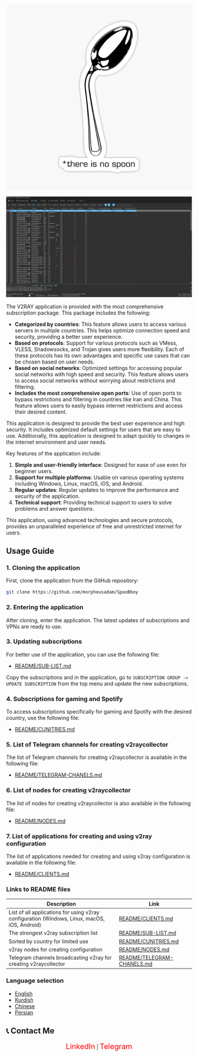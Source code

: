<p align="center">
  <img src="./Images/nospoon.jpg" alt="nospoon">
</p>

<p align="center">
  <img src="./Images/Screenshot%202024-08-25%20204304.png" alt="Screenshot">
</p>

The V2RAY application is provided with the most comprehensive subscription package. This package includes the following:

- **Categorized by countries**: This feature allows users to access various servers in multiple countries. This helps optimize connection speed and security, providing a better user experience.
- **Based on protocols**: Support for various protocols such as VMess, VLESS, Shadowsocks, and Trojan gives users more flexibility. Each of these protocols has its own advantages and specific use cases that can be chosen based on user needs.
- **Based on social networks**: Optimized settings for accessing popular social networks with high speed and security. This feature allows users to access social networks without worrying about restrictions and filtering.
- **Includes the most comprehensive open ports**: Use of open ports to bypass restrictions and filtering in countries like Iran and China. This feature allows users to easily bypass internet restrictions and access their desired content.

This application is designed to provide the best user experience and high security. It includes optimized default settings for users that are easy to use. Additionally, this application is designed to adapt quickly to changes in the internet environment and user needs.

Key features of the application include:

1. **Simple and user-friendly interface**: Designed for ease of use even for beginner users.
2. **Support for multiple platforms**: Usable on various operating systems including Windows, Linux, macOS, iOS, and Android.
3. **Regular updates**: Regular updates to improve the performance and security of the application.
4. **Technical support**: Providing technical support to users to solve problems and answer questions.

This application, using advanced technologies and secure protocols, provides an unparalleled experience of free and unrestricted internet for users.

## Usage Guide

### 1. Cloning the application
First, clone the application from the GitHub repository:
```bash
git clone https://github.com/morpheusadam/SpooBboy
```

### 2. Entering the application
After cloning, enter the application. The latest updates of subscriptions and VPNs are ready to use.

### 3. Updating subscriptions
For better use of the application, you can use the following file:
- [README/SUB-LIST.md](README/SUB-LIST.md)

Copy the subscriptions and in the application, go to `SUBSCRIPTION GROUP -> UPDATE SUBSCRIPTION` from the top menu and update the new subscriptions.

### 4. Subscriptions for gaming and Spotify
To access subscriptions specifically for gaming and Spotify with the desired country, use the following file:
- [README/CUNITRIES.md](README/CUNITRIES.md)

### 5. List of Telegram channels for creating v2raycollector
The list of Telegram channels for creating v2raycollector is available in the following file:
- [README/TELEGRAM-CHANELS.md](README/TELEGRAM-CHANELS.md)

### 6. List of nodes for creating v2raycollector
The list of nodes for creating v2raycollector is also available in the following file:
- [README/NODES.md](README/NODES.md)

### 7. List of applications for creating and using v2ray configuration
The list of applications needed for creating and using v2ray configuration is available in the following file:
- [README/CLIENTS.md](README/CLIENTS.md)

### Links to README files

| Description | Link |
|-------------|------|
| List of all applications for using v2ray configuration (Windows, Linux, macOS, iOS, Android) | [README/CLIENTS.md](README/CLIENTS.md) |
| The strongest v2ray subscription list | [README/SUB-LIST.md](README/SUB-LIST.md) |
| Sorted by country for limited use | [README/CUNITRIES.md](README/CUNITRIES.md) |
| v2ray nodes for creating configuration | [README/NODES.md](README/NODES.md) |
| Telegram channels broadcasting v2ray for creating v2raycollector | [README/TELEGRAM-CHANELS.md](README/TELEGRAM-CHANELS.md) |

### Language selection
- [English](README/README_EN.md)
- [Kurdish](README/README_KUR.md)
- [Chinese](README/README_ZH.md)
- [Persian](README/README_FA.md)

## 📞 Contact Me
<div align="center">
    <a href="https://www.linkedin.com/in/hesam-ahmadpour" style="color: red; font-size: 20px; text-decoration: none;">LinkedIn</a> |
    <a href="https://t.me/morpheusadam" style="color: red; font-size: 20px; text-decoration: none;">Telegram</a>
</div>
